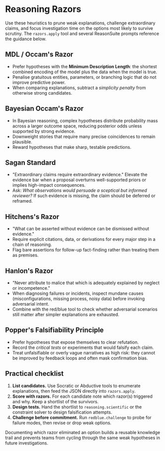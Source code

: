 # Reasoning Razors

Use these heuristics to prune weak explanations, challenge extraordinary claims, and focus investigation time on the options most likely to survive scrutiny. The `razors.apply` tool and several ReasonSuite prompts reference the guidance below.

## MDL / Occam's Razor
- Prefer hypotheses with the **Minimum Description Length**: the shortest combined encoding of the model plus the data when the model is true.
- Penalise gratuitous entities, parameters, or branching logic that do not improve predictive power.
- When comparing explanations, subtract a *simplicity penalty* from otherwise strong candidates.

## Bayesian Occam's Razor
- In Bayesian reasoning, complex hypotheses distribute probability mass across a larger outcome space, reducing posterior odds unless supported by strong evidence.
- Downweight stories that require many precise coincidences to remain plausible.
- Reward hypotheses that make sharp, testable predictions.

## Sagan Standard
- "Extraordinary claims require extraordinary evidence." Elevate the evidence bar when a proposal overturns well-supported priors or implies high-impact consequences.
- Ask: *What observations would persuade a sceptical but informed reviewer?* If such evidence is missing, the claim should be deferred or reframed.

## Hitchens's Razor
- "What can be asserted without evidence can be dismissed without evidence."
- Require explicit citations, data, or derivations for every major step in a chain of reasoning.
- Flag bare assertions for follow-up fact-finding rather than treating them as premises.

## Hanlon's Razor
- "Never attribute to malice that which is adequately explained by neglect or incompetence."
- When diagnosing failures or incidents, inspect mundane causes (misconfigurations, missing process, noisy data) before invoking adversarial intent.
- Combine with the red/blue tool to check whether adversarial scenarios still matter after simpler explanations are exhausted.

## Popper's Falsifiability Principle
- Prefer hypotheses that expose themselves to clear refutation.
- Record the *critical tests* or experiments that would falsify each claim.
- Treat unfalsifiable or overly vague narratives as high risk: they cannot be improved by feedback loops and often mask confirmation bias.

## Practical checklist

1. **List candidates.** Use Socratic or Abductive tools to enumerate explanations, then feed the JSON directly into `razors.apply`.
2. **Score with razors.** For each candidate note which razor(s) triggered and why. Keep a shortlist of the survivors.
3. **Design tests.** Hand the shortlist to `reasoning.scientific` or the constraint solver to design falsification attempts.
4. **Challenge before commitment.** Run `redblue.challenge` to probe for failure modes, then revise or drop weak options.

Documenting which razor eliminated an option builds a reusable knowledge trail and prevents teams from cycling through the same weak hypotheses in future investigations.

